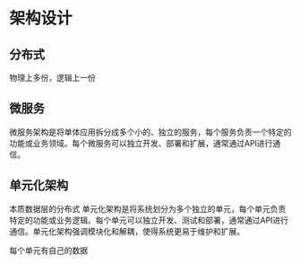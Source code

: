 # 架构设计


## 分布式

物理上多份，逻辑上一份

## 微服务
微服务架构是将单体应用拆分成多个小的、独立的服务，每个服务负责一个特定的功能或业务领域。每个微服务可以独立开发、部署和扩展，通常通过API进行通信。

## 单元化架构

本质数据层的分布式
单元化架构是将系统划分为多个独立的单元，每个单元负责特定的功能或业务逻辑。每个单元可以独立开发、测试和部署，通常通过API进行通信。单元化架构强调模块化和解耦，使得系统更易于维护和扩展。

每个单元有自己的数据